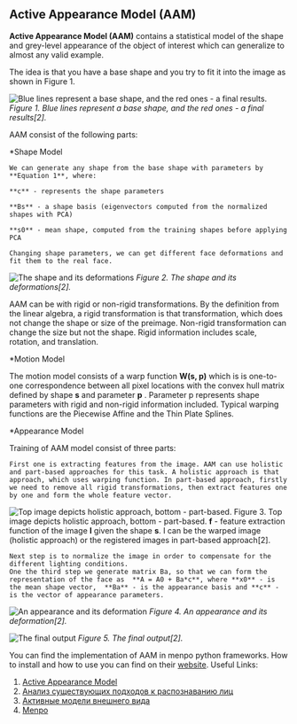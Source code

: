 ## Active Appearance Model (AAM)


**Active Appearance Model (AAM)** contains a statistical model of the shape and grey-level appearance of the object of interest which can generalize to almost any valid example.

The idea is that you have a base shape and you try to fit it into the image as shown in Figure 1. 

![Blue lines represent a base shape, and the red ones - a final results.]()
*Figure 1.  Blue lines represent a base shape, and the red ones - a final results[2].*

AAM consist of the following parts: 

*Shape Model

    We can generate any shape from the base shape with parameters by **Equation 1**, where: 

    **c** - represents the shape parameters

    **Bs** - a shape basis (eigenvectors computed from the normalized shapes with PCA)

    **s0** - mean shape, computed from the training shapes before applying PCA

    Changing shape parameters, we can get different face deformations and fit them to the real face.

![The shape and its deformations]()
*Figure 2. The shape and its deformations[2].* 

AAM can be with rigid or non-rigid transformations. By the definition from the linear algebra, a rigid transformation is that transformation, which does not change the shape or size of the preimage. Non-rigid transformation can change the size but not the shape. Rigid information includes scale, rotation, and translation.

*Motion Model

The motion model consists of a warp function **W(s, p)** which is is one-to-one correspondence between all pixel locations with the convex hull matrix defined by shape **s** and parameter **p** . Parameter p represents shape parameters with rigid and non-rigid information included. Typical warping functions are the Piecewise Affine and the Thin Plate Splines.


*Appearance Model

Training of AAM model consist of three parts:

	First one is extracting features from the image. AAM can use holistic and part-based approaches for this task. A holistic approach is that approach, which uses warping function. In part-based approach, firstly we need to remove all rigid transformations, then extract features one by one and form the whole feature vector.

![Top image depicts holistic approach, bottom - part-based.]()
Figure 3. Top image depicts holistic approach, bottom - part-based. **f** - feature extraction function of the image **I** given the shape **s**. I can be the warped image (holistic approach) or the registered images in part-based approach[2].

    Next step is to normalize the image in order to compensate for the different lighting conditions. 
    One the third step we generate matrix Ba, so that we can form the representation of the face as  **A = A0 + Ba*c**, where **x0** - is the mean shape vector,  **Ba** - is the appearance basis and **c** - is the vector of appearance parameters. 

![An appearance and its deformation]()
*Figure 4. An appearance and its deformation[2].*

![The final output]()
*Figure 5. The final output[2].*

You can find the implementation of AAM in menpo python frameworks. How to install and how to use you can find on their [website](https://www.menpo.org/).
Useful Links:

1. [Active Appearance Model](https://www.cs.cmu.edu/~efros/courses/AP06/Papers/cootes-eccv-98.pdf)
2. [Анализ существующих подходов к распознаванию лиц](https://sohabr.net/habr/post/238129/)
3. [Активные модели внешнего вида](https://habr.com/post/155759/&post=5385365_18497/)
4. [Menpo](http://www.menpo.org/menpofit/aam.html)
